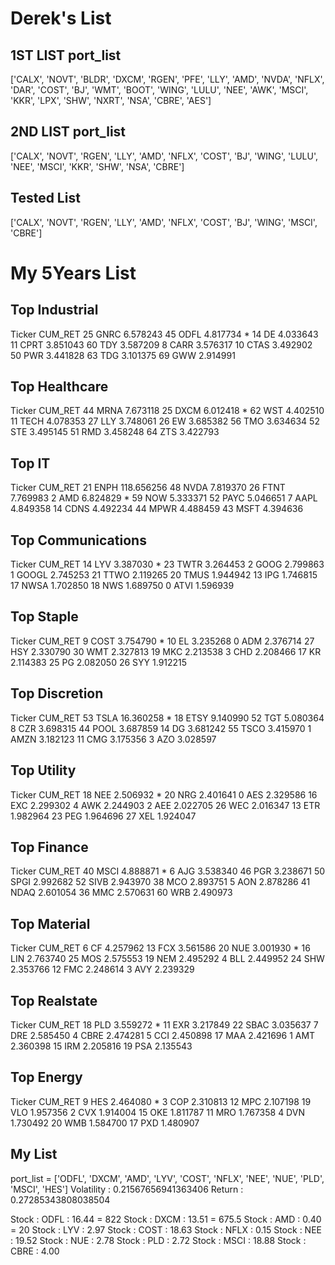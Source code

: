 # Derek's List

## 1ST LIST port_list

['CALX', 'NOVT', 'BLDR', 'DXCM', 'RGEN', 'PFE', 'LLY',
'AMD', 'NVDA', 'NFLX', 'DAR', 'COST', 'BJ', 'WMT', 'BOOT', 'WING',
'LULU', 'NEE', 'AWK', 'MSCI', 'KKR', 'LPX', 'SHW', 'NXRT', 'NSA',
'CBRE', 'AES']

## 2ND LIST port_list

['CALX', 'NOVT', 'RGEN', 'LLY',
'AMD', 'NFLX', 'COST', 'BJ', 'WING',
'LULU', 'NEE', 'MSCI', 'KKR', 'SHW', 'NSA',
'CBRE']

## Tested List

['CALX', 'NOVT', 'RGEN', 'LLY',
'AMD', 'NFLX', 'COST', 'BJ', 'WING',
'MSCI', 'CBRE']

# My 5Years List

## Top Industrial

Ticker CUM_RET
25 GNRC 6.578243
45 ODFL 4.817734 \*
14 DE 4.033643
11 CPRT 3.851043
60 TDY 3.587209
8 CARR 3.576317
10 CTAS 3.492902
50 PWR 3.441828
63 TDG 3.101375
69 GWW 2.914991

## Top Healthcare

Ticker CUM_RET
44 MRNA 7.673118
25 DXCM 6.012418 \*
62 WST 4.402510
11 TECH 4.078353
27 LLY 3.748061
26 EW 3.685382
56 TMO 3.634634
52 STE 3.495145
51 RMD 3.458248
64 ZTS 3.422793

## Top IT

Ticker CUM_RET
21 ENPH 118.656256
48 NVDA 7.819370
26 FTNT 7.769983
2 AMD 6.824829 \*
59 NOW 5.333371
52 PAYC 5.046651
7 AAPL 4.849358
14 CDNS 4.492234
44 MPWR 4.488459
43 MSFT 4.394636

## Top Communications

Ticker CUM_RET
14 LYV 3.387030 \*
23 TWTR 3.264453
2 GOOG 2.799863
1 GOOGL 2.745253
21 TTWO 2.119265
20 TMUS 1.944942
13 IPG 1.746815
17 NWSA 1.702850
18 NWS 1.689750
0 ATVI 1.596939

## Top Staple

Ticker CUM_RET
9 COST 3.754790 \*
10 EL 3.235268
0 ADM 2.376714
27 HSY 2.330790
30 WMT 2.327813
19 MKC 2.213538
3 CHD 2.208466
17 KR 2.114383
25 PG 2.082050
26 SYY 1.912215

## Top Discretion

Ticker CUM_RET
53 TSLA 16.360258 \*
18 ETSY 9.140990
52 TGT 5.080364
8 CZR 3.698315
44 POOL 3.687859
14 DG 3.681242
55 TSCO 3.415970
1 AMZN 3.182123
11 CMG 3.175356
3 AZO 3.028597

## Top Utility

Ticker CUM_RET
18 NEE 2.506932 \*
20 NRG 2.401641
0 AES 2.329586
16 EXC 2.299302
4 AWK 2.244903
2 AEE 2.022705
26 WEC 2.016347
13 ETR 1.982964
23 PEG 1.964696
27 XEL 1.924047

## Top Finance

Ticker CUM_RET
40 MSCI 4.888871 \*
6 AJG 3.538340
46 PGR 3.238671
50 SPGI 2.992682
52 SIVB 2.943970
38 MCO 2.893751
5 AON 2.878286
41 NDAQ 2.601054
36 MMC 2.570631
60 WRB 2.490973

## Top Material

Ticker CUM_RET
6 CF 4.257962
13 FCX 3.561586
20 NUE 3.001930 \*
16 LIN 2.763740
25 MOS 2.575553
19 NEM 2.495292
4 BLL 2.449952
24 SHW 2.353766
12 FMC 2.248614
3 AVY 2.239329

## Top Realstate

Ticker CUM_RET
18 PLD 3.559272 \*
11 EXR 3.217849
22 SBAC 3.035637
7 DRE 2.585450
4 CBRE 2.474281
5 CCI 2.450898
17 MAA 2.421696
1 AMT 2.360398
15 IRM 2.205816
19 PSA 2.135543

## Top Energy

Ticker CUM_RET
9 HES 2.464080 \*
3 COP 2.310813
12 MPC 2.107198
19 VLO 1.957356
2 CVX 1.914004
15 OKE 1.811787
11 MRO 1.767358
4 DVN 1.730492
20 WMB 1.584700
17 PXD 1.480907

## My List

port_list = ['ODFL', 'DXCM', 'AMD', 'LYV',
'COST', 'NFLX', 'NEE', 'NUE', 'PLD',
'MSCI', 'HES']
Volatility : 0.21567656941363406
Return : 0.27285343808038504

Stock : ODFL : 16.44 = 822
Stock : DXCM : 13.51 = 675.5
Stock : AMD : 0.40 = 20
Stock : LYV : 2.97
Stock : COST : 18.63
Stock : NFLX : 0.15
Stock : NEE : 19.52
Stock : NUE : 2.78
Stock : PLD : 2.72
Stock : MSCI : 18.88
Stock : CBRE : 4.00
